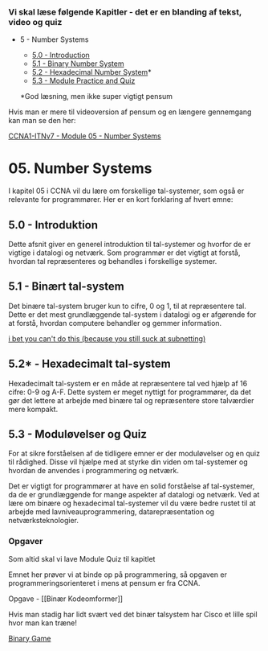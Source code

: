 ### Vi skal læse følgende Kapitler - det er en blanding af tekst, video og quiz

- 5 - Number Systems
    
    - [5.0 - Introduction](https://contenthub.netacad.com/itn-dl/1.0.1?lng=en#5.0)
    - [5.1 - Binary Number System](https://contenthub.netacad.com/itn-dl/1.0.1?lng=en#5.1)
    - [5.2 - Hexadecimal Number System](https://contenthub.netacad.com/itn-dl/1.0.1?lng=en#5.2)*
    - [5.3 - Module Practice and Quiz](https://contenthub.netacad.com/itn-dl/1.0.1?lng=en#5.3)
    
    *God læsning, men ikke super vigtigt pensum
    

Hvis man er mere til videoversion af pensum og en længere gennemgang kan man se den her:

[CCNA1-ITNv7 - Module 05 - Number Systems](https://www.youtube.com/watch?v=QgpsoGPASDQ&list=PL1U-z6tCj5WAakxzJFWN0y3jvOfklHq7J&index=5&pp=iAQB)

# 05. Number Systems

I kapitel 05 i CCNA vil du lære om forskellige tal-systemer, som også er relevante for programmører. Her er en kort forklaring af hvert emne:

## 5.0 - Introduktion

Dette afsnit giver en generel introduktion til tal-systemer og hvorfor de er vigtige i datalogi og netværk. Som programmør er det vigtigt at forstå, hvordan tal repræsenteres og behandles i forskellige systemer.

## 5.1 - Binært tal-system

Det binære tal-system bruger kun to cifre, 0 og 1, til at repræsentere tal. Dette er det mest grundlæggende tal-system i datalogi og er afgørende for at forstå, hvordan computere behandler og gemmer information.

[i bet you can't do this (because you still suck at subnetting)](https://youtu.be/2-i5x8KCfII?t=278)

## 5.2* - Hexadecimalt tal-system

Hexadecimalt tal-system er en måde at repræsentere tal ved hjælp af 16 cifre: 0-9 og A-F. Dette system er meget nyttigt for programmører, da det gør det lettere at arbejde med binære tal og repræsentere store talværdier mere kompakt.

## 5.3 - Moduløvelser og Quiz

For at sikre forståelsen af de tidligere emner er der moduløvelser og en quiz til rådighed. Disse vil hjælpe med at styrke din viden om tal-systemer og hvordan de anvendes i programmering og netværk.

Det er vigtigt for programmører at have en solid forståelse af tal-systemer, da de er grundlæggende for mange aspekter af datalogi og netværk. Ved at lære om binære og hexadecimal tal-systemer vil du være bedre rustet til at arbejde med lavniveauprogrammering, datarepræsentation og netværksteknologier.

### Opgaver

Som altid skal vi lave Module Quiz til kapitlet

Emnet her prøver vi at binde op på programmering, så opgaven er programmeringsorienteret i mens at pensum er fra CCNA.

Opgave - [[Binær Kodeomformer]]

Hvis man stadig har lidt svært ved det binær talsystem har Cisco et lille spil hvor man kan træne!

[Binary Game](https://learningcontent.cisco.com/games/binary/index.html)